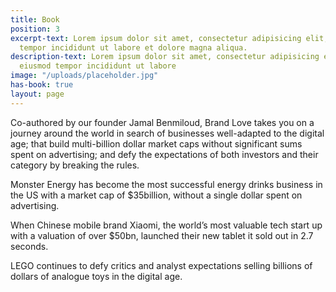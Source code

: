 ```yaml
---
title: Book
position: 3
excerpt-text: Lorem ipsum dolor sit amet, consectetur adipisicing elit, sed do eiusmod
  tempor incididunt ut labore et dolore magna aliqua.
description-text: Lorem ipsum dolor sit amet, consectetur adipisicing elit, sed do
  eiusmod tempor incididunt ut labore
image: "/uploads/placeholder.jpg"
has-book: true
layout: page
---
```


Co-authored by our founder Jamal Benmiloud, Brand Love takes you on a journey around the world in search of businesses well-adapted to the digital age; that build multi-billion dollar market caps without significant sums spent on advertising; and defy the expectations of both investors and their category by breaking the rules.

Monster Energy has become the most successful energy drinks business in the US with a market cap of $35billion, without a single dollar spent on advertising.

When Chinese mobile brand Xiaomi, the world’s most valuable tech start up with a valuation of over $50bn, launched their new tablet it sold out in 2.7 seconds.

LEGO continues to defy critics and analyst expectations selling billions of dollars of analogue toys in the digital age.